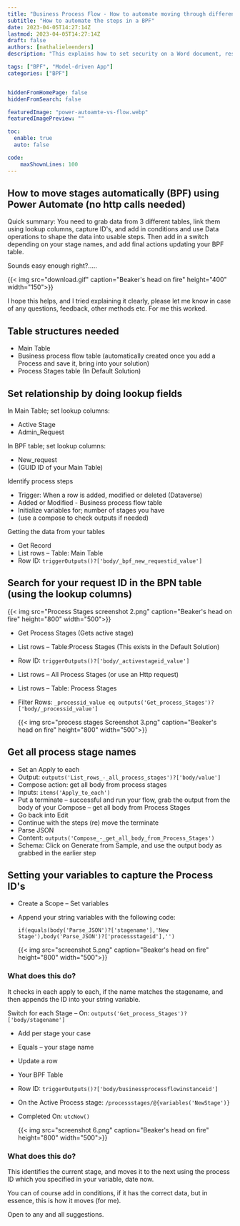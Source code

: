 ```yaml
---
title: "Business Process Flow - How to automate moving through different stages"
subtitle: "How to automate the steps in a BPF"
date: 2023-04-05T14:27:14Z
lastmod: 2023-04-05T14:27:14Z
draft: false
authors: [nathalieleenders]
description: "This explains how to set security on a Word document, restrict the editing, but allow forms to be filled out, and certain sections to be edited. For example, to add in attachments or images."

tags: ["BPF", "Model-driven App"]
categories: ["BPF"]


hiddenFromHomePage: false
hiddenFromSearch: false

featuredImage: "power-autoamte-vs-flow.webp"
featuredImagePreview: ""

toc:
  enable: true
  auto: false

code:
    maxShownLines: 100
---
```


## How to move stages automatically (BPF) using Power Automate (no http calls needed)

Quick summary: You need to grab data from 3 different tables, link them using lookup columns, capture ID's, and add in conditions and use Data operations to shape the data into usable steps. Then add in a switch depending on your stage names, and add final actions updating your BPF table.

Sounds easy enough right?…..

{{< img src="download.gif" caption="Beaker's head on fire" height="400" width="150">}}

I hope this helps, and I tried explaining it clearly, please let me know in case of any questions, feedback, other methods etc. For me this worked.

## Table structures needed

- Main Table
- Business process flow table (automatically created once you add a Process and save it, bring into your solution)
- Process Stages table (In Default Solution)

## Set relationship by doing lookup fields

In Main Table; set lookup columns:

- Active Stage
- Admin_Request

In BPF table; set lookup columns:

- New_request
- (GUID ID of your Main Table)

Identify process steps

- Trigger: When a row is added, modified or deleted (Dataverse)
- Added or Modified -  Business process flow table
- Initialize variables for; number of stages you have
- (use a compose to check outputs if needed)

Getting the data from your tables

- Get Record
- List rows – Table: Main Table
- Row ID: `triggerOutputs()?['body/_bpf_new_requestid_value']`

## Search for your request ID in the BPN table (using the lookup columns)

{{< img src="Process Stages screenshot 2.png" caption="Beaker's head on fire" height="800" width="500">}}

- Get Process Stages (Gets active stage)
- List rows – Table:Process Stages (This exists in the Default Solution)
- Row ID: `triggerOutputs()?['body/_activestageid_value']`
- List rows – All Process Stages (or use an Http request)
- List rows – Table: Process Stages
- Filter Rows: `_processid_value eq outputs('Get_process_Stages')?['body/_processid_value']`

  {{< img src="process stages Screenshot 3.png" caption="Beaker's head on fire" height="800" width="500">}}

## Get all process stage names

- Set an Apply to each
- Output:  `outputs('List_rows_-_all_process_stages')?['body/value']`
- Compose action: get all body from process stages
- Inputs: `items('Apply_to_each')`
- Put a terminate – successful and run your flow, grab the output from the body of your Compose – get all body from Process Stages
- Go back into Edit
- Continue with the steps (re) move the terminate
- Parse JSON
- Content: `outputs('Compose_-_get_all_body_from_Process_Stages')`
- Schema: Click on Generate from Sample, and use the output body as grabbed in the earlier step

## Setting your variables to capture the Process ID's

- Create a Scope – Set variables
- Append your string variables with the following code:

  ```PowerFx
  if(equals(body('Parse_JSON')?['stagename'],'New Stage'),body('Parse_JSON')?['processstageid'],'')
  ```

  {{< img src="screenshot 5.png" caption="Beaker's head on fire" height="800" width="500">}}

### What does this do?

It checks in each apply to each, if the name matches the stagename, and then appends the ID into your string variable.

Switch for each Stage – On: `outputs('Get_process_Stages')?['body/stagename']`

- Add per stage your case
- Equals – your stage name
- Update a row
- Your BPF Table
- Row ID: `triggerOutputs()?['body/businessprocessflowinstanceid']`
- On the Active Process stage: `/processstages/@{variables('NewStage')}`
- Completed On: `utcNow()`

  {{< img src="screenshot 6.png" caption="Beaker's head on fire" height="800" width="500">}}


### What does this do?

This identifies the current stage, and moves it to the next using the process ID which you specified in your variable, date now.

You can of course add in conditions, if it has the correct data, but in essence, this is how it moves (for me).

Open to any and all suggestions.